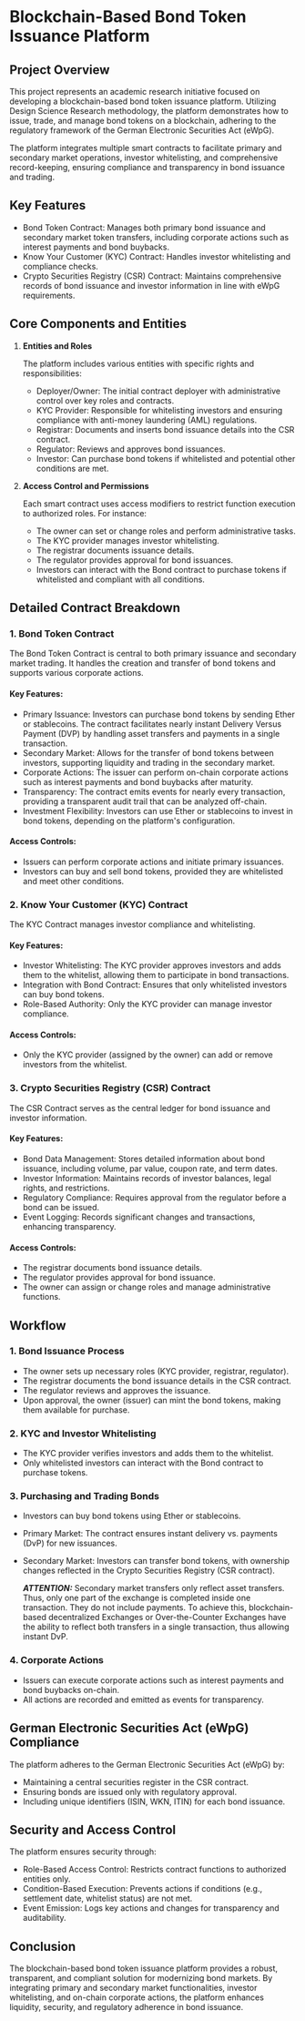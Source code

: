 # Blockchain-Based Bond Token Issuance Platform

## Project Overview

This project represents an academic research initiative focused on developing a blockchain-based bond token issuance platform. Utilizing Design Science Research methodology, the platform demonstrates how to issue, trade, and manage bond tokens on a blockchain, adhering to the regulatory framework of the German Electronic Securities Act (eWpG).

The platform integrates multiple smart contracts to facilitate primary and secondary market operations, investor whitelisting, and comprehensive record-keeping, ensuring compliance and transparency in bond issuance and trading.

## Key Features
- Bond Token Contract: Manages both primary bond issuance and secondary market token transfers, including corporate actions such as interest payments and bond buybacks.
- Know Your Customer (KYC) Contract: Handles investor whitelisting and compliance checks.
- Crypto Securities Registry (CSR) Contract: Maintains comprehensive records of bond issuance and investor information in line with eWpG requirements.

## Core Components and Entities

1. **Entities and Roles**

    The platform includes various entities with specific rights and responsibilities:
   - Deployer/Owner: The initial contract deployer with administrative control over key roles and contracts.
   - KYC Provider: Responsible for whitelisting investors and ensuring compliance with anti-money laundering (AML) regulations.
   - Registrar: Documents and inserts bond issuance details into the CSR contract.
   - Regulator: Reviews and approves bond issuances.
   - Investor: Can purchase bond tokens if whitelisted and potential other conditions are met.

2. **Access Control and Permissions**

    Each smart contract uses access modifiers to restrict function execution to authorized roles. For instance:
   - The owner can set or change roles and perform administrative tasks.
   - The KYC provider manages investor whitelisting.
   - The registrar documents issuance details.
   - The regulator provides approval for bond issuances.
   - Investors can interact with the Bond contract to purchase tokens if whitelisted and compliant with all conditions.

## Detailed Contract Breakdown

### 1. Bond Token Contract
The Bond Token Contract is central to both primary issuance and secondary market trading. It handles the creation and transfer of bond tokens and supports various corporate actions.

#### Key Features:

- Primary Issuance: Investors can purchase bond tokens by sending Ether or stablecoins. The contract facilitates nearly instant Delivery Versus Payment (DVP) by handling asset transfers and payments in a single transaction.
- Secondary Market: Allows for the transfer of bond tokens between investors, supporting liquidity and trading in the secondary market.
- Corporate Actions: The issuer can perform on-chain corporate actions such as interest payments and bond buybacks after maturity.
- Transparency: The contract emits events for nearly every transaction, providing a transparent audit trail that can be analyzed off-chain.
- Investment Flexibility: Investors can use Ether or stablecoins to invest in bond tokens, depending on the platform's configuration.

#### Access Controls:

- Issuers can perform corporate actions and initiate primary issuances.
- Investors can buy and sell bond tokens, provided they are whitelisted and meet other conditions.


### 2. Know Your Customer (KYC) Contract
The KYC Contract manages investor compliance and whitelisting.

#### Key Features:

- Investor Whitelisting: The KYC provider approves investors and adds them to the whitelist, allowing them to participate in bond transactions.
- Integration with Bond Contract: Ensures that only whitelisted investors can buy bond tokens.
- Role-Based Authority: Only the KYC provider can manage investor compliance.

#### Access Controls:

- Only the KYC provider (assigned by the owner) can add or remove investors from the whitelist.


### 3. Crypto Securities Registry (CSR) Contract
The CSR Contract serves as the central ledger for bond issuance and investor information.

#### Key Features:

- Bond Data Management: Stores detailed information about bond issuance, including volume, par value, coupon rate, and term dates.
- Investor Information: Maintains records of investor balances, legal rights, and restrictions.
- Regulatory Compliance: Requires approval from the regulator before a bond can be issued.
- Event Logging: Records significant changes and transactions, enhancing transparency.

#### Access Controls:

- The registrar documents bond issuance details.
- The regulator provides approval for bond issuance.
- The owner can assign or change roles and manage administrative functions.

## Workflow

### 1. Bond Issuance Process
- The owner sets up necessary roles (KYC provider, registrar, regulator).
- The registrar documents the bond issuance details in the CSR contract.
- The regulator reviews and approves the issuance.
- Upon approval, the owner (issuer) can mint the bond tokens, making them available for purchase.

### 2. KYC and Investor Whitelisting
- The KYC provider verifies investors and adds them to the whitelist.
- Only whitelisted investors can interact with the Bond contract to purchase tokens.

### 3. Purchasing and Trading Bonds
- Investors can buy bond tokens using Ether or stablecoins.
- Primary Market: The contract ensures instant delivery vs. payments (DvP) for new issuances.
- Secondary Market: Investors can transfer bond tokens, with ownership changes reflected in the Crypto Securities Registry (CSR contract). 
  
  <i>**ATTENTION:**</i> Secondary market transfers only reflect asset transfers. Thus, only one part of the exchange is completed inside one transaction. They do not include payments. To achieve this, blockchain-based decentralized Exchanges or Over-the-Counter Exchanges have the ability to reflect both transfers in a single transaction, thus allowing instant DvP.

### 4. Corporate Actions
- Issuers can execute corporate actions such as interest payments and bond buybacks on-chain.
- All actions are recorded and emitted as events for transparency.

## German Electronic Securities Act (eWpG) Compliance

The platform adheres to the German Electronic Securities Act (eWpG) by:

- Maintaining a central securities register in the CSR contract.
- Ensuring bonds are issued only with regulatory approval.
- Including unique identifiers (ISIN, WKN, ITIN) for each bond issuance.

## Security and Access Control

The platform ensures security through:

- Role-Based Access Control: Restricts contract functions to authorized entities only.
- Condition-Based Execution: Prevents actions if conditions (e.g., settlement date, whitelist status) are not met.
- Event Emission: Logs key actions and changes for transparency and auditability.

## Conclusion

The blockchain-based bond token issuance platform provides a robust, transparent, and compliant solution for modernizing bond markets. By integrating primary and secondary market functionalities, investor whitelisting, and on-chain corporate actions, the platform enhances liquidity, security, and regulatory adherence in bond issuance.
